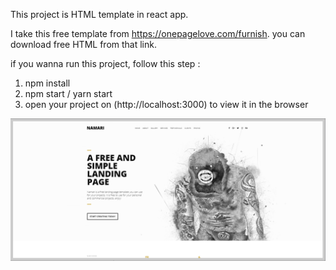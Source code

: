 This project is HTML template in react app.

I take this free template from https://onepagelove.com/furnish.
you can download free HTML from that link.

if you wanna run this project, follow this step :

1. npm install
2. npm start / yarn start
3. open your project on (http://localhost:3000) to view it in the browser

![alt text](https://raw.githubusercontent.com/diahputrilestari/namari-react/master/public/images/Capture.PNG)